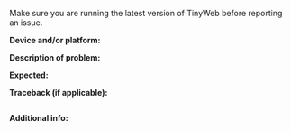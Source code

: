 Make sure you are running the latest version of TinyWeb before reporting an issue.

**Device and/or platform:**


**Description of problem:**


**Expected:**


**Traceback (if applicable):**
```bash

```

**Additional info:**

